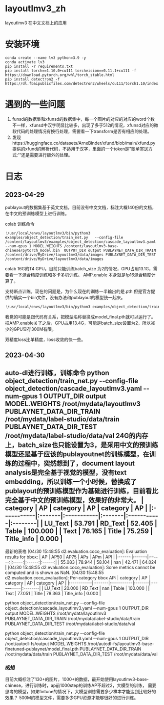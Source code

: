 # layoutlmv3_zh
layoutlmv3 在中文文档上的应用

# 安装环境
```
conda create --name lv3 python=3.9 -y
conda activate lv3
pip install -r requirements.txt
pip install torch==1.10.0+cu111 torchvision==0.11.1+cu111 -f https://download.pytorch.org/whl/torch_stable.html
pip install detectron2 -f https://dl.fbaipublicfiles.com/detectron2/wheels/cu111/torch1.10/index.html

```


# 遇到的一些问题
1. funsd的数据集和xfunsd的数据集中，每一个图片的对应的对应的word个数不一样，xfunsd中汉字明显比较多，出现了多于512的情况，xfunsd对应的微软代码的处理情况有换行处理，需要看一下transform是否有相应的处理。
2. 发现https://huggingface.co/datasets/ArneBinder/xfund/blob/main/xfund.py 提供的xfund的解析代码，不适用于汉字，里面的一个token是"账单寄送方式:'"还是需要进行额外的处理。


# 日志
## 2023-04-29 
publayout的数据集基于英文文档，目前没有中文文档，标注大概140份的文档，在中文的预训练模型上进行训练。

colab 训练命令
```
!/usr/local/envs/layoutlmv3/bin/python3 examples/object_detection/train_net.py   --config-file /content/layoutlmv3/examples/object_detection/cascade_layoutlmv3.yaml   --num-gpus 1 MODEL.WEIGHTS /content/layoutlmv3-base-chinese/pytorch_model.bin  OUTPUT_DIR output PUBLAYNET_DATA_DIR_TRAIN /content/drive/MyDrive/layoutlmv3/data/images PUBLAYNET_DATA_DIR_TEST /content/drive/MyDrive/layoutlmv3/data/images
```

colab 16G的T4 GPU，目前只能训练batch_size 为2的情况，GPU占用13.1G，需要看一下混合精度训练和多卡多机训练。
AMP.enable 本身就是fp16混合精度计算了。

支持断点训练，现在的问题是，为什么现在的训练一半输出的是.pth 但是官方提供的确实一个bin文件，没有办法和publayout的模型统一起来。
``` bash
!/usr/local/envs/layoutlmv3/bin/python3 examples/object_detection/train_net.py  --resume --config-file /content/layoutlmv3/examples/object_detection/cascade_layoutlmv3.yaml   --num-gpus 1 MODEL.WEIGHTS /content/layoutlmv3-base-chinese/pytorch_model.bin   OUTPUT_DIR output PUBLAYNET_DATA_DIR_TRAIN /content/drive/MyDrive/layoutlmv3/data/images PUBLAYNET_DATA_DIR_TEST /content/drive/MyDrive/layoutlmv3/data/images

```

我觉的可能是跟代码有关系，把模型名称替换成model_final.pth就可以运行了。
把AMP.enable关了之后，GPU占用13.4G，可能是batch_size设置为2，所以减少的GPU显存300M有限。

双精度loss比单精度，loss收敛的快一些。

## 2023-04-30
auto-dl进行训练，训练命令
python object_detection/train_net.py --config-file object_detection/cascade_layoutlmv3.yaml   --num-gpus 1 OUTPUT_DIR output MODEL.WEIGHTS /root/mydata/layoutlmv3 PUBLAYNET_DATA_DIR_TRAIN /root/mydata/label-studio/data/train PUBLAYNET_DATA_DIR_TEST /root/mydata/label-studio/data/val 
24G的内存上，batch_size也只能设置为3，是采用中文的预训练模型还是基于应该的publayoutnet的训练模型，在训练的过程中，突然想到了，document layout analysis是完全基于视觉的模型，没有text embedding，所以训练一个小时候，替换成了publayout的预训练模型作为基础进行训练，目前看比完全基于中文的预训练模型，效果好的非常大。
| category   | AP     | category   | AP     | category   | AP      |
|:-----------|:-------|:-----------|:-------|:-----------|:--------|
| LU_Text    | 53.791 | RD_Text    | 52.405 | Table      | 100.000 |
| Text       | 76.165 | Title      | 75.259 | Title_info | 0.000   |
-------------------
最新的表格
[04/30 15:48:55 d2.evaluation.coco_evaluation]: Evaluation results for bbox: 
|   AP   |  AP50  |  AP75  |  APs  |  APm   |  APl   |
|:------:|:------:|:------:|:-----:|:------:|:------:|
| 55.083 | 78.944 | 58.104 |  nan  | 42.471 | 64.024 |
[04/30 15:48:55 d2.evaluation.coco_evaluation]: Some metrics cannot be computed and is shown as NaN.
[04/30 15:48:55 d2.evaluation.coco_evaluation]: Per-category bbox AP: 
| category   | AP     | category   | AP     | category   | AP      |
|:-----------|:-------|:-----------|:-------|:-----------|:--------|
| LU_Text    | 20.000 | RD_Text    | nan    | Table      | 100.000 |
| Text       | 77.051 | Title      | 78.363 | Title_info | 0.000   |


python object_detection/train_net.py --config-file object_detection/cascade_layoutlmv3.yaml   --num-gpus 1 OUTPUT_DIR output MODEL.WEIGHTS /root/mydata/layoutlmv3 PUBLAYNET_DATA_DIR_TRAIN /root/mydata/label-studio/data/train PUBLAYNET_DATA_DIR_TEST /root/mydata/label-studio/data/val 


python object_detection/train_net.py --config-file object_detection/cascade_layoutlmv3.yaml   --num-gpus 1 OUTPUT_DIR /root/autodl-fs/output MODEL.WEIGHTS /root/autodl-fs/layoutlmv3-base-finetuned-publaynet/model_final.pth PUBLAYNET_DATA_DIR_TRAIN /root/mydata/data/train PUBLAYNET_DATA_DIR_TEST /root/mydata/data/val 

### 感想
目前大概标注了130+的图片，1000+的数据，最开始使用layoutlmv3-base-chinese，进行训练时，ap前1000step的训练AP不超过2，大模型的训练，
需要思考的模型，如果fintune的情况下，大模型训练需要多少样本才能达到比较好的效果？
500M的模型文件，需要多少GPU资源才能够很好的进行训练。